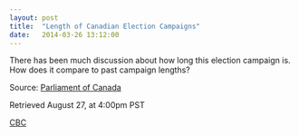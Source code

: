 ```yaml
---
layout: post
title:  "Length of Canadian Election Campaigns"
date:   2014-03-26 13:12:00
---
```


There has been much discussion about how long this election campaign is. How does it compare to past campaign lengths?

<style>

div.example {
  font-family: "Helvetica Neue", Helvetica, Arial, sans-serif;
}

.writdatalabel {
	fill: white;
}

</style>

<script src="http://d3js.org/d3.v3.min.js"></script>
<!--<script src="{{ site.baseurl }}/d3.min.js"></script>-->
<script>

var margin = {top: 10, right: 50, bottom: 20, left: 50},
    w = 740,
    h = 1000,
	barpadding = 1;
	
var format = d3.time.format("%Y-%m-%d");
	
var writdata = [];
var dissolutionData = [];
var dissolutionLabels = [];
var labels = [];
var dissolutionDates = [];
var writDates = [];
var writLabels = []
var electionDates = [];

var lastElectionDate1;
var lastElectionDate2;
var lastDissolutionData2;
var writData1 = [];
var writData2 = [];

d3.csv("{{ site.baseurl }}/data/election_lengths.csv", function(error, csv) {
	// SCALING
	var xScale = d3.scale.linear()
				.domain([0, 100])
				.range([margin.left, w - margin.right]);
	var yScale = d3.scale.linear()
				.domain([0, csv.length])
				.range([h - margin.bottom, margin.top]);
			
	// SET UP CHART
	var svg = d3.select(".chart")
				.append("svg")
				.attr("width", w)
				.attr("height", h);

	// PROCESS DATA FROM CSV
	csv.forEach(function(d, i) {
		labels.push(d["General Election"]);
		dissolutionDates.push(format.parse(d["Dissolution of Previous Parliament (yyyy-mm-dd)"]));
		writDates.push(format.parse(d["Writs Issued (yyyy-mm-dd)"]));
		dissolutionLabels.push(+(d["Number of Days from Dissolution to Election"]));
		writLabels.push(d["Number of Days from Writ to Election"]);
		if ((+d["Election #"]) > 2) {
			electionDates.push(format.parse(d["Election Day (yyyy-mm-dd)"]));
			dissolutionData.push(+(d["Number of Days from Dissolution to Election"]));
			writdata.push(+(d["Number of Days from Writ to Election"]));
		} else {
			var firstElectionDate = d["Election Day (yyyy-mm-dd)"].substring(0, 10);
			var lastElectionDate = d["Election Day (yyyy-mm-dd)"].substring(11);
			electionDates.push(format.parse(firstElectionDate));
			writdata.push(+(d["Number of Days from Writ to Election"].substring(0, 1)));
			if ((+d["Election #"]) == 1) {
				lastElectionDate1 = format.parse(lastElectionDate);
				dissolutionData.push(+(d["Number of Days from Dissolution to Election"]));
				writData1.push(+(d["Number of Days from Writ to Election"].substring(0, 1)));
				writData1.push(+(d["Number of Days from Writ to Election"].substring(2)));
				writData1.push(i);
			} else {
				lastElectionDate2 = format.parse(lastElectionDate);
				writData2.push(+(d["Number of Days from Writ to Election"].substring(0, 1)));
				writData2.push(+(d["Number of Days from Writ to Election"].substring(2)));
				writData2.push(i);
				dissolutionData.push(+(d["Number of Days from Dissolution to Election"].substring(0, 2)));
				lastDissolutionData2 = +(d["Number of Days from Dissolution to Election"].substring(3));
			}
		}
	});

	// DISPLAY ELECTION # LABELS
	svg.selectAll("text")
		.data(labels)
		.enter()
		.append("text")
		.text(function(d) {
			return(d);
		})
		.attr("x", function(d) {
	        return 0;
	   })
	   .attr("y", function(d, i) {
		   return i * (h / writdata.length) + 17;
	   })
	   .attr("class", "label");
	
	// DISPLAY WRIT BARS
	svg.selectAll("writbars")
	    .data(writdata)
	    .enter()
		.append("rect")
	    .attr("x", function(d) {
	    	return margin.left;
	    })
		.attr("y", function(d, i) {
	    	return i * (h / writdata.length);
		})
		.attr("width", function(d) {
			return d * 5;
		})
		.attr("height", h / writdata.length - barpadding)
		.attr("class", "writdata")
		.on("click", function() {
		        sortBars();
		});
		
	// DISPLAY STAGGERED ELECTION BARS
	svg.append("g")
		.append("rect")
		.attr("x", (writData1[0] * 5) + margin.left)
		.attr("y", writData1[2] * (h / writdata.length))
		.attr("width", (writData1[1] - writData1[0]) * 5)
		.attr("height", h / writdata.length - barpadding)
		.attr("class", "writbar1")
		.attr("fill", "grey");
		
	svg.append("g")
		.append("rect")
		.attr("x", (writData2[0] * 5) + margin.left)
		.attr("y", writData2[2] * (h / writdata.length))
		.attr("width", (writData2[1] - writData2[0]) * 5)
		.attr("height", h / writdata.length - barpadding)
		.attr("class", "writbar1")
		.attr("fill", "grey");

	// DISPLAY WRIT LABELS
	svg.selectAll("writdatalabel")
		.data(writdata)
		.enter()
		.append("text")
		.text(function(d, i) {
			return(writLabels[i]);
		})
		.attr("x", function(d, i) {
			if (writLabels[i].length <= 2) {
				return d * 5 + margin.left - 25;
			} else if (writLabels.length - i == 2) {
				return writData2[1] * 5 + margin.left - 37;
			} else {
				return writData1[1] * 5 + margin.left - 37;
			}
	   })
	   .attr("y", function(d, i) {
		   return i * (h / writdata.length) + 17;
	   })
	   .attr("class", "writdatalabel");
});


</script>

<div class="chart"></div>

Source: [Parliament of Canada](http://www.parl.gc.ca/about/parliament/PARLINFO/infography/LengthFederalElection-e.htm)

Retrieved August 27, at 4:00pm PST

[CBC](http://www.cbc.ca/news/politics/canada-election-2015-stephen-harper-confirms-start-of-11-week-federal-campaign-1.3175136)

